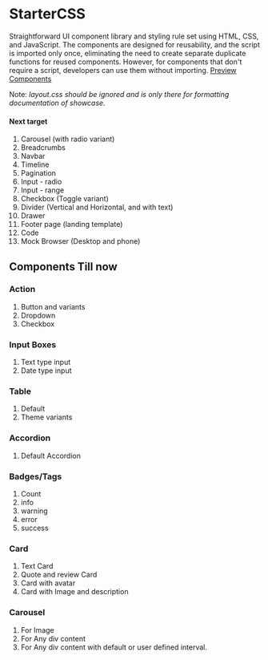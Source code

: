 # StarterCSS
Straightforward UI component library and styling rule set using HTML, CSS, and JavaScript. The components are designed for reusability, and the script is imported only once, eliminating the need to create separate duplicate functions for reused components. However, for components that don't require a script, developers can use them without importing.
[Preview Components](https://sharishth.github.io/startercss/) 

Note: _layout.css should be ignored and is only there for formatting documentation of showcase._

#### Next target 
  1. Carousel (with radio variant)
  2. Breadcrumbs
  3. Navbar
  4. Timeline
  5. Pagination
  6. Input - radio
  7. Input - range
  8. Checkbox (Toggle variant)
  9. Divider (Vertical and Horizontal, and with text)
  10. Drawer
  11. Footer page (landing template)
  12. Code
  13. Mock Browser (Desktop and phone)

## Components Till now
### Action
  1. Button and variants
  2. Dropdown
  3. Checkbox
### Input Boxes
  1. Text type input
  2. Date type input

### Table
  1. Default
  2. Theme variants

### Accordion
  1. Default Accordion

### Badges/Tags
  1. Count
  2. info
  3. warning
  4. error
  5. success

### Card
  1. Text Card
  2. Quote and review Card
  3. Card with avatar
  4. Card with Image and description

### Carousel
  1. For Image
  2. For Any div content
  3. For Any div content with default or user defined interval.

